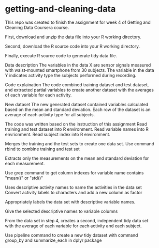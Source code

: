 # getting-and-cleaning-data
This repo was created to finish the assignment for week 4 of Getting and Cleaning Data Coursera course.

  First, download and unzip the data file into your R working directory.
  
  Second, download the R source code into your R working directory.
  
  Finally, execute R source code to generate tidy data file.

Data description
The variables in the data X are sensor signals measured with waist-mounted smartphone from 30 subjects. The variable in the data Y indicates activity type the subjects performed during recording.

Code explaination
The code combined training dataset and test dataset, and extracted partial variables to create another dataset with the averages of each variable for each activity.

New dataset
The new generated dataset contained variables calculated based on the mean and standard deviation. Each row of the dataset is an average of each activity type for all subjects.

The code was written based on the instruction of this assignment
Read training and test dataset into R environment. Read variable names into R envrionment. Read subject index into R environment.

Merges the training and the test sets to create one data set. Use command rbind to combine training and test set

Extracts only the measurements on the mean and standard deviation for each measurement. 

Use grep command to get column indexes for variable name contains "mean()" or "std()"

Uses descriptive activity names to name the activities in the data set Convert activity labels to characters and add a new column as factor

Appropriately labels the data set with descriptive variable names. 

Give the selected descriptive names to variable columns

From the data set in step 4, creates a second, independent tidy data set with the average of each variable for each activity and each subject. 

Use pipeline command to create a new tidy dataset with command group_by and summarize_each in dplyr package